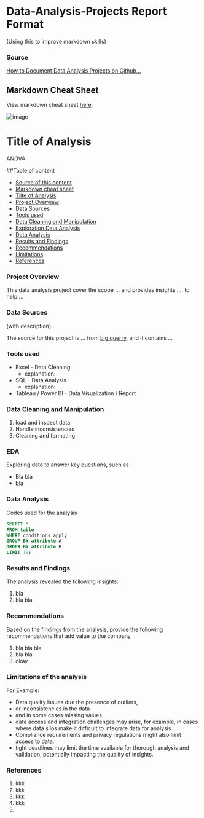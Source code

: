 # Data-Analysis-Projects Report Format 

(Using this to improve markdown skills) 

### Source

[How to Document Data Analysis Projects on Github...](https://www.youtube.com/watch?v=0N9xekdKCwk&list=LL&index=48)

## Markdown Cheat Sheet 
View markdown cheat sheet [here](https://www.markdownguide.org/cheat-sheet/).

![image](https://github.com/user-attachments/assets/20011c4a-b257-4728-8c72-926db466e1fe)

# Title of Analysis

ANOVA

##Table of content 
- [Source of this content](#source)
- [Markdown cheat sheet](#markdown-cheat-sheet)
- [Tilte of Analysis](#title-of-analysis)
- [Project Overview](#project-overview)
- [Data Sources](#data-sources)
- [Tools used](#tools-used)
- [Data Cleaning and Manipulation](#data-cleaning-and-manipulation)
- [Exploration Data Analysis](#eda)
- [Data Analysis](#data-analysis)
- [Results and Findings](#results-and-findings)
- [Recommendations](#recommendations)
- [Limitations](#limitations-of-the-analysis)
- [References](#references)

### Project Overview

This data analysis project cover the scope ... and provides insights .... to help ...

### Data Sources

(with description)

The source for this project is ... from [big querry](https://console.cloud.google.com/bigquery), and it contains ...

### Tools used

- Excel - Data Cleaning
  - explanation: 
- SQL - Data Analysis
  - explanation:
- Tableau / Power BI - Data Visualization / Report

### Data Cleaning and Manipulation

1. load and inspect data
2. Handle inconsistencies
3. Cleaning and formating

### EDA 
Exploring data to answer key questions, such as

- Bla bla
- bla

### Data Analysis

Codes used for the analysis 

```SQL
SELECT * 
FROM table
WHERE conditions apply
GROUP BY attribute A
ORDER BY attribute B
LIMIT 10;
```

### Results and Findings 
The analysis revealed the following insights:
1. bla
2. bla bla

### Recommendations
Based on the findings from the analysis, provide the following recommendations that add value to the company
1. bla bla bla
2. bla bla
3. okay

### Limitations of the analysis
For Example:
- Data quality issues due the presence of outliers,
- or inconsistencies in the data
- and in some cases missing values.
- data access and integration challenges may arise, for example, in cases where data silos make it difficult to integrate data for analysis
- Compliance requirements and privacy regulations might also limit access to data.
- tight deadlines may limit the time available for thorough analysis and validation, potentially impacting the quality of insights.

### References 

1. kkk
2. kkk
3. kkk
4. kkk
5. 
